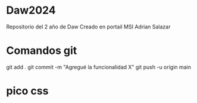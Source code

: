 # Daw2024
Repositorio del 2 año de Daw
Creado en portail MSI
Adrian Salazar

# Comandos git
git add .
git commit -m "Agregué la funcionalidad X"
git push -u origin main


# pico css
<link
  rel="stylesheet"
  href="https://cdn.jsdelivr.net/npm/@picocss/pico@2/css/pico.min.css"
>